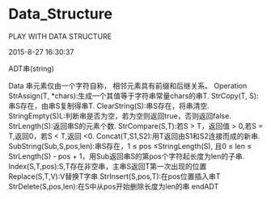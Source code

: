 # Data_Structure
PLAY WITH DATA STRUCTURE

2015-8-27 16:30:37

ADT串(string)

Data 
	串元素仅由一个字符自称， 相邻元素具有前缀和后继关系。
Operation
	StrAssign(T, *chars):生成一个其值等于字符串常量chars的串T.
	StrCopy(T, S):串S存在，由串S复制得串T.
	ClearString(S):串S存在，将串清空.
	StringEmpty(S)L:判断串是否为空，若为空则返回true，否则返回false.
	StrLength(S):返回串S的元素个数.
	StrCompare(S,T):若S > T，返回值 > 0,若S = T,返回0，若S < T,返回 <0.
	Concat(T,S1,S2):用T返回由S1和S2连接而成的新串.
	SubString(Sub,S,pos,len):串S存在，1 ≤ pos ≤StringLength(S),
		且0 ≤ len ≤ StrLength(S) - pos + 1，用Sub返回串S的第pos个字符起长度为len的子串.
	Index(S,T,pos):S,T存在非空串，主串S返回T第一次出现的位置
	Replace(S,T,V):V替换T字串
	StrInsert(S,pos,T):在pos位置插入串T
	StrDelete(S,pos,len):在S中从pos开始删除长度为len的串
endADT
	